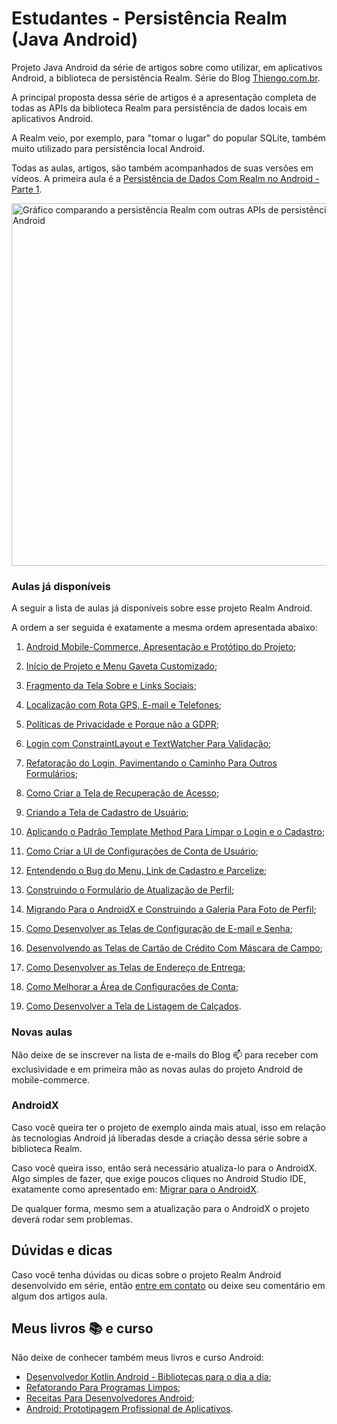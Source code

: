 # Estudantes - Persistência Realm (Java Android)

Projeto Java Android da série de artigos sobre como utilizar, em aplicativos Android, a biblioteca de persistência Realm. Série do Blog [Thiengo.com.br](https://www.thiengo.com.br).

A principal proposta dessa série de artigos é a apresentação completa de todas as APIs da biblioteca Realm para persistência de dados locais em aplicativos Android.

A Realm veio, por exemplo, para "tomar o lugar" do popular SQLite, também muito utilizado para persistência local Android.

Todas as aulas, artigos, são também acompanhados de suas versões em vídeos. A primeira aula é a [Persistência de Dados Com Realm no Android - Parte 1](https://www.thiengo.com.br/persistencia-de-dados-com-realm-no-android-parte-1).

<img src="https://www.thiengo.com.br/img/post/normal/krgi0dl1el7vrdjufhafrnibp3261fe5600c78ccafe39388887938798a.png" width="580" alt="Gráfico comparando a persistência Realm com outras APIs de persistência local Android">

### Aulas já disponíveis

A seguir a lista de aulas já disponíveis sobre esse projeto Realm Android.

A ordem a ser seguida é exatamente a mesma ordem apresentada abaixo:

1. [Android Mobile-Commerce, Apresentação e Protótipo do Projeto](https://www.thiengo.com.br/android-mobile-commerce-apresentacao-e-prototipo-do-projeto);

2. [Início de Projeto e Menu Gaveta Customizado](https://www.thiengo.com.br/inicio-de-projeto-e-menu-gaveta-customizado-android-m-commerce);

3. [Fragmento da Tela Sobre e Links Sociais](https://www.thiengo.com.br/fragmento-da-tela-sobre-e-links-sociais-android-m-commerce);

4. [Localização com Rota GPS, E-mail e Telefones](https://www.thiengo.com.br/localizacao-com-rota-gps-e-mail-e-telefones-android-m-commerce);

5. [Políticas de Privacidade e Porque não a GDPR](https://www.thiengo.com.br/politicas-de-privacidade-e-porque-nao-a-gdpr-android-m-commerce);

6. [Login com ConstraintLayout e TextWatcher Para Validação](https://www.thiengo.com.br/login-com-constraintlayout-e-textwatcher-para-validacao-android-m-commerce);

7. [Refatoração do Login, Pavimentando o Caminho Para Outros Formulários](https://www.thiengo.com.br/refatoracao-do-login-pavimentando-o-caminho-para-outros-formularios-android-m-commerce);

8. [Como Criar a Tela de Recuperação de Acesso](https://www.thiengo.com.br/como-criar-a-tela-de-recuperacao-de-acesso-android-m-commerce);

9. [Criando a Tela de Cadastro de Usuário](https://www.thiengo.com.br/criando-a-tela-de-cadastro-de-usuario-android-m-commerce);

10. [Aplicando o Padrão Template Method Para Limpar o Login e o Cadastro](https://www.thiengo.com.br/aplicando-o-padrao-template-method-para-limpar-o-login-e-o-cadastro-android-m-commerce);

11. [Como Criar a UI de Configurações de Conta de Usuário](https://www.thiengo.com.br/como-criar-a-ui-de-configuracoes-de-conta-de-usuario-android-m-commerce);

12. [Entendendo o Bug do Menu, Link de Cadastro e Parcelize](https://www.thiengo.com.br/entendendo-o-bug-do-menu-link-de-cadastro-e-parcelize-android-m-commerce);

13. [Construindo o Formulário de Atualização de Perfil](https://www.thiengo.com.br/construindo-o-formulario-de-atualizacao-de-perfil-android-m-commerce);

14. [Migrando Para o AndroidX e Construindo a Galeria Para Foto de Perfil](https://www.thiengo.com.br/migrando-para-o-androidx-e-construindo-a-galeria-para-foto-de-perfil-android-m-commerce);

15. [Como Desenvolver as Telas de Configuração de E-mail e Senha](https://www.thiengo.com.br/como-desenvolver-as-telas-de-configuracao-de-e-mail-e-senha-android-m-commerce);

16. [Desenvolvendo as Telas de Cartão de Crédito Com Máscara de Campo](https://www.thiengo.com.br/desenvolvendo-as-telas-de-cartao-de-credito-com-mascara-de-campo-android-m-commerce);

17. [Como Desenvolver as Telas de Endereço de Entrega](https://www.thiengo.com.br/como-desenvolver-as-telas-de-endereco-de-entrega-android-m-commerce);

18. [Como Melhorar a Área de Configurações de Conta](https://www.thiengo.com.br/como-melhorar-a-area-de-configuracoes-de-conta-android-m-commerce);

19. [Como Desenvolver a Tela de Listagem de Calçados](https://www.thiengo.com.br/como-desenvolver-a-tela-de-listagem-de-calcados-android-m-commerce).

### Novas aulas

Não deixe de se inscrever na lista de e-mails do Blog 📫 para receber com exclusividade e em primeira mão as novas aulas do projeto Android de mobile-commerce.

### AndroidX

Caso você queira ter o projeto de exemplo ainda mais atual, isso em relação às tecnologias Android já liberadas desde a criação dessa série sobre a biblioteca Realm.

Caso você queira isso, então será necessário atualiza-lo para o AndroidX. Algo simples de fazer, que exige poucos cliques no Android Studio IDE, exatamente como apresentado em: [Migrar para o AndroidX](https://developer.android.com/jetpack/androidx/migrate?hl=pt-br).

De qualquer forma, mesmo sem a atualização para o AndroidX o projeto deverá rodar sem problemas.

## Dúvidas e dicas

Caso você tenha dúvidas ou dicas sobre o projeto Realm Android desenvolvido em série, então [entre em contato](https://www.thiengo.com.br/contato) ou deixe seu comentário em algum dos artigos aula.

## Meus livros 📚 e curso

Não deixe de conhecer também meus livros e curso Android:

- [Desenvolvedor Kotlin Android - Bibliotecas para o dia a dia](https://www.thiengo.com.br/livro-desenvolvedor-kotlin-android);
- [Refatorando Para Programas Limpos](https://www.thiengo.com.br/livro-refatorando-para-programas-limpos);
- [Receitas Para Desenvolvedores Android](https://www.thiengo.com.br/livro-receitas-para-desenvolvedores-android);
- [Android: Prototipagem Profissional de Aplicativos](https://www.udemy.com/course/android-prototipagem-profissional-de-aplicativos/?locale=pt_BR&persist_locale=).
